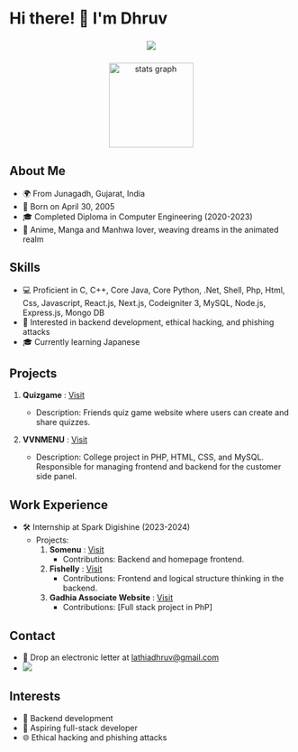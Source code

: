 
# Hi there! 👋 I'm Dhruv

###

<div align="center">
  <img src="https://profile-counter.glitch.me/owncrafts/count.svg?"  />
</div>

###

<div align="center">
  <img src="https://github-readme-stats.vercel.app/api?username=owncrafts&hide_title=false&hide_rank=false&show_icons=true&include_all_commits=true&count_private=true&disable_animations=false&theme=dracula&locale=en&hide_border=false" height="150" alt="stats graph" /> 
  </div>


###

## About Me
- 🌍 From Junagadh, Gujarat, India
- 📅 Born on April 30, 2005
- 🎓 Completed Diploma in Computer Engineering (2020-2023)
- 🌸 Anime, Manga and Manhwa lover, weaving dreams in the animated realm

## Skills
- 💻 Proficient in C, C++, Core Java, Core Python, .Net, Shell, Php, Html, Css, Javascript, React.js, Next.js, Codeigniter 3, MySQL, Node.js, Express.js, Mongo DB
- 🚀 Interested in backend development, ethical hacking, and phishing attacks
- 🎓 Currently learning Japanese

## Projects
1. **Quizgame** : [Visit](https://quizgame.rf.gd)
   - Description: Friends quiz game website where users can create and share quizzes.
   
2. **VVNMENU** : [Visit](https://vvnmenu.in)
   - Description: College project in PHP, HTML, CSS, and MySQL. Responsible for managing frontend and backend for the customer side panel.

## Work Experience
- 🛠️ Internship at Spark Digishine (2023-2024)
  - Projects:
    1. **Somenu** : [Visit](https://somenu.digital)
       - Contributions: Backend and homepage frontend.
    2. **Fishelly** : [Visit](https://www.fishelly.com)
       - Contributions: Frontend and logical structure thinking in the backend.
    3. **Gadhia Associate Website** : [Visit](https://gadhiaassociate.com)
       - Contributions: [Full stack project in PhP]

## Contact
- 📧 Drop an electronic letter at lathiadhruv@gmail.com
- [<img src="https://img.shields.io/badge/LinkedIn-0077B5?style=for-the-badge&logo=linkedin&logoColor=white" />](https://www.linkedin.com/in/dhruvlathia)

## Interests
- 👾 Backend development
- 🌟 Aspiring full-stack developer
- 🌐 Ethical hacking and phishing attacks
